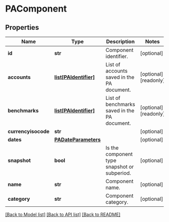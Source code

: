 # PAComponent

## Properties
Name | Type | Description | Notes
------------ | ------------- | ------------- | -------------
**id** | **str** | Component identifier. | [optional] 
**accounts** | [**list[PAIdentifier]**](PAIdentifier.md) | List of accounts saved in the PA document. | [optional] [readonly] 
**benchmarks** | [**list[PAIdentifier]**](PAIdentifier.md) | List of benchmarks saved in the PA document. | [optional] [readonly] 
**currencyisocode** | **str** |  | [optional] 
**dates** | [**PADateParameters**](PADateParameters.md) |  | [optional] 
**snapshot** | **bool** | Is the component type snapshot or subperiod. | [optional] 
**name** | **str** | Component name. | [optional] 
**category** | **str** | Component category. | [optional] 

[[Back to Model list]](../README.md#documentation-for-models) [[Back to API list]](../README.md#documentation-for-api-endpoints) [[Back to README]](../README.md)


